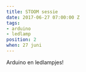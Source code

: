```yaml
---
title: STOOM sessie
date: 2017-06-27 07:00:00 Z
tags:
- arduino
- ledlamp
position: 2
when: 27 juni
---
```


Arduino en ledlampjes!
